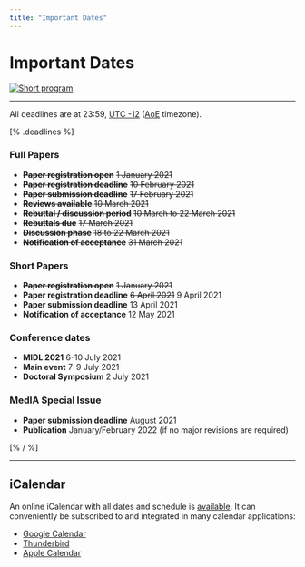 ```yaml
---
title: "Important Dates"
---
```


# Important Dates

[![Short program](images/program.png)](images/program.png)

---

All deadlines are at 23:59, [UTC -12](https://www.timeanddate.com/time/map/) ([AoE](https://en.wikipedia.org/wiki/Anywhere_on_Earth) timezone).

[% .deadlines %]
### Full Papers
* **<s>Paper registration open</s>** <s>1 January 2021</s>
* **<s>Paper registration deadline</s>** <s>10 February 2021</s>
* **<s>Paper submission deadline</s>** <s>17 February 2021</s>
* **<s>Reviews available</s>** <s>10 March 2021</s>
* **<s>Rebuttal / discussion period</s>** <s>10 March to 22 March 2021</s>
* **<s>Rebuttals due</s>** <s>17 March 2021</s>
* **<s>Discussion phase</s>** <s>18 to 22 March 2021</s>
* **<s>Notification of acceptance</s>** <s>31 March 2021</s>
<!-- * **Camera ready deadline** 28 May 2020 //-->
<!-- * **Deadline to submit the recording** 26 June 2020 //-->

<!-- ### Challenge decisions
* **Challenge submission open** 1 December 2019
* **Challenge proposal deadline** 13 January 2020
* **Reviews available** 28 January 2020
* **Revised proposal deadline** 14 February 2020
* **Notification of acceptance** 21 February 2020 //-->

### Short Papers
* **<s>Paper registration open</s>** <s>1 January 2021</s>
* **Paper registration deadline** <s>6 April 2021</s> 9 April 2021
* **Paper submission deadline** 13 April 2021
* **Notification of acceptance** 12 May 2021
<!-- * **Camera ready deadline** 28 May 2020 //-->
<!-- * **Deadline to submit the recording** 26 June 2020 //-->

### Conference dates
* **MIDL 2021** 6-10 July 2021
* **Main event** 7-9 July 2021
* **Doctoral Symposium** 2 July 2021
<!-- * **Challenges** 9 July 2021 //-->

### MedIA Special Issue
* **Paper submission deadline** August 2021
* **Publication** January/February 2022 (if no major revisions are required)

[% / %]

---

## iCalendar
An online iCalendar with all dates and schedule is [available](https://www.rob.uni-luebeck.de/midl2021_cal/MIDL%202021.ics).
It can conveniently be subscribed to and integrated in many calendar applications:

* [Google Calendar](https://support.google.com/calendar/answer/37100?hl=en&co=GENIE.Platform=Desktop)
* [Thunderbird](https://support.mozilla.org/en-US/kb/creating-new-calendars#w_icalendar-ics)
* [Apple Calendar](https://support.apple.com/guide/calendar/subscribe-to-calendars-icl1022/mac)
